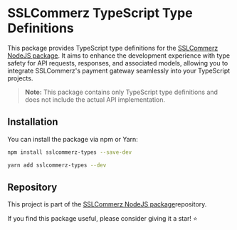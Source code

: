 # SSLCommerz TypeScript Type Definitions

This package provides TypeScript type definitions for the [SSLCommerz NodeJS package](https://github.com/sslcommerz/SSLCommerz-NodeJS). It aims to enhance the development experience with type safety for API requests, responses, and associated models, allowing you to integrate SSLCommerz's payment gateway seamlessly into your TypeScript projects.

> **Note:** This package contains only TypeScript type definitions and does not include the actual API implementation.

## Installation

You can install the package via npm or Yarn:

```bash
npm install sslcommerz-types --save-dev

yarn add sslcommerz-types --dev
```

## Repository
This project is part of the [SSLCommerz NodeJS package](https://github.com/sslcommerz/SSLCommerz-NodeJS)repository.

If you find this package useful, please consider giving it a star! ⭐